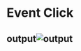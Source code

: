 # Event Click

## output![output](https://user-images.githubusercontent.com/79576987/114165496-2e660680-994a-11eb-9314-dc030e48706e.PNG)
